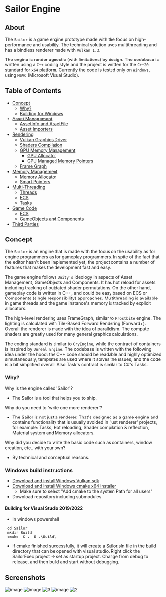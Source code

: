 # Sailor Engine
## About
The `Sailor` is a game engine prototype made with the focus on high-performance and usability. The technical solution uses multithreading and has a bindless renderer made with `Vulkan 1.3`.

The engine is render agnostic (with limitations) by design.
The codebase is written using a `C++` coding style and the project is written for the `C++20` standard for `x64` platform. 
Currently the code is tested only on `Windows`, using `MSVC` (Microsoft Visual Studio). 

## Table of Contents
- [Concept](#Concept)
  - [Why?](#Why)
  - [Building for Windows](#WindowsBuild)
- [Asset Management](#AssetManagement)
  - [AssetInfo and AssetFile](#AssetInfo)
  - [Asset Importers](#AssetImporters)
- [Rendering](#Rendering)
  - [Vulkan Graphics Driver](#Vulkan)
  - [Shaders Compilation](#Shader)
  - [GPU Memory Management](#GPUMM)
    - [GPU Allocator](#GPUMMAllocator)
    - [GPU Managed Memory Pointers](#GPUMMMM)
  - [Frame Graph](#FrameGraph)
- [Memory Management](#MemoryManagement)
  - [Memory Allocator](#MemoryAllocator)
  - [Smart Pointers](#SmartPointers)
- [Multi-Threading](#MultiThreading)
  - [Threads](#MTThreads)
  - [ECS](#ECS)
  - [Tasks](#Tasks)
- [Game Code](#GameCode)
  - [ECS](#ECS)
  - [GameObjects and Components](#Components)
- [Third Parties](#ThirdParties)

## <a name="Concept"></a> Concept
The `Sailor` is an engine that is made with the focus on the usability as for engine programmers as for gameplay programmers.
In spite of the fact that the editor hasn't been implemented yet, the project contains a number of features that makes the development
fast and easy. 

The game engine follows `Unity's` ideology in aspects of Asset Management, GameObjects and Components. It has hot reload for assets including tracking of outdated shader permutations.
On the other hand, gameplay code is written in C++, and could be easy based on ECS or Components (single responsibility) approaches. Multithreading is available in game threads and the game instance's memory is tracked by explicit allocators.

The high-level rendering uses FrameGraph, similar to `Frostbite` engine. The lighting is calculated with Tile-Based Forward Rendering (Forward+). Overall the renderer is made with the idea of parallelism. The compute shaders are greatly used for many general graphics calculations.

The coding standard is similar to `CryEngine`, while the contract of containers is inspired by `Unreal Engine`. The codebase is written with the following idea under the hood: the C++ code should be readable and highly optimized simultaneously, templates are used where it solves the issues, and the code is a bit simplified overall. Also Task's contract is similar to C#'s Tasks.

### <a name="Why"></a> Why?
Why is the engine called 'Sailor'?
- The Sailor is a tool that helps you to ship.
   
Why do you need to 'write one more renderer'?
- The Sailor is not just a renderer. That's designed as a game engine and contains functionality that is usually avoided in 'just renderer' projects, for example: Tasks, Hot reloading, Shader compilation & reflection, Material system and Memory allocators.

Why did you decide to write the basic code such as containers, window creation, etc.. with your own?
- By technical and conceptual reasons.

### <a name="WindowsBuild"></a> Windows build instructions
- [Download and install Windows Vulkan sdk](https://vulkan.lunarg.com/)
- [Download and install Windows cmake x64 installer](https://cmake.org/download/)
  - Make sure to select "Add cmake to the system Path for all users"
- Download repository including submodules

#### Building for Visual Studio 2019/2022

- In windows powershell

```
 cd Sailor
 mkdir Build
 cmake -S . -B .\Build\
```

- If cmake finished successfully, it will create a Sailor.sln file in the build directory that can be opened with visual studio. Right click the SailorExec project -> set as startup project. Change from debug to release, and then build and start without debugging.

## Screenshots
![image](https://github.com/aantropov/sailor/assets/3637761/352593a9-ee55-4444-b884-6bd30ece53bd)
![image](https://github.com/aantropov/sailor/assets/3637761/2ca20784-5784-4e77-a824-8e3032919785)
![3](https://user-images.githubusercontent.com/3637761/216842844-0312267c-52a6-41d4-ba6d-a2b785fb7725.png)
![image](https://user-images.githubusercontent.com/3637761/216842799-a3d871fe-0f46-4cb5-9c9f-fb9cbc713f8d.png)
![2](https://user-images.githubusercontent.com/3637761/216842838-920cb66e-a79b-4ddd-8883-314eb60ae958.png)
